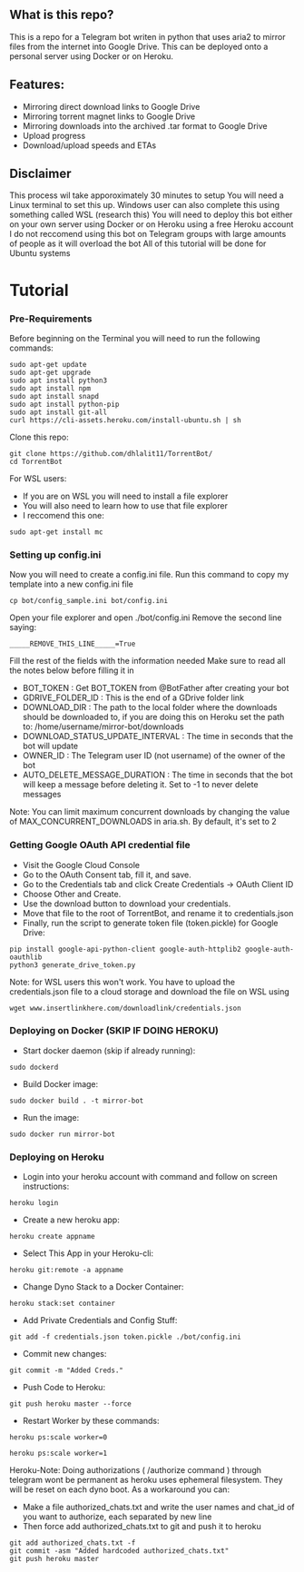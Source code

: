 ## What is this repo?
This is a repo for a Telegram bot writen in python that uses aria2 to mirror files from the internet into Google Drive. This can be deployed onto a personal server using Docker or on Heroku.

## Features:
- Mirroring direct download links to Google Drive
- Mirroring torrent magnet links to Google Drive
- Mirroring downloads into the archived .tar format to Google Drive
- Upload progress
- Download/upload speeds and ETAs

## Disclaimer
This process wil take apporoximately 30 minutes to setup
You will need a Linux terminal to set this up. Windows user can also complete this using something called WSL (research this)
You will need to deploy this bot either on your own server using Docker or on Heroku using a free Heroku account
I do not reccomend using this bot on Telegram groups with large amounts of people as it will overload the bot
All of this tutorial will be done for Ubuntu systems

# Tutorial
### Pre-Requirements
Before beginning on the Terminal you will need to run the following commands:
```
sudo apt-get update
sudo apt-get upgrade
sudo apt install python3
sudo apt install npm
sudo apt install snapd
sudo apt install python-pip
sudo apt install git-all
curl https://cli-assets.heroku.com/install-ubuntu.sh | sh
```
Clone this repo:
```
git clone https://github.com/dhlalit11/TorrentBot/
cd TorrentBot
```
For WSL users:
- If you are on WSL you will need to install a file explorer
- You will also need to learn how to use that file explorer
- I reccomend this one:
```
sudo apt-get install mc
```
### Setting up config.ini
Now you will need to create a config.ini file. Run this command to copy my template into a new config.ini file
```
cp bot/config_sample.ini bot/config.ini
```
Open your file explorer and open ./bot/config.ini
Remove the second line saying:
```
_____REMOVE_THIS_LINE_____=True
```
Fill the rest of the fields with the information needed
Make sure to read all the notes below before filling it in
- BOT_TOKEN : Get BOT_TOKEN from @BotFather after creating your bot
- GDRIVE_FOLDER_ID : This is the end of a GDrive folder link
- DOWNLOAD_DIR : The path to the local folder where the downloads should be downloaded to, if you are doing this on Heroku set the path to: /home/username/mirror-bot/downloads
- DOWNLOAD_STATUS_UPDATE_INTERVAL : The time in seconds that the bot will update
- OWNER_ID : The Telegram user ID (not username) of the owner of the bot
- AUTO_DELETE_MESSAGE_DURATION : The time in seconds that the bot will keep a message before deleting it. Set to -1 to never delete messages

Note: You can limit maximum concurrent downloads by changing the value of MAX_CONCURRENT_DOWNLOADS in aria.sh. By default, it's set to 2
 
### Getting Google OAuth API credential file

- Visit the Google Cloud Console
- Go to the OAuth Consent tab, fill it, and save.
- Go to the Credentials tab and click Create Credentials -> OAuth Client ID
- Choose Other and Create.
- Use the download button to download your credentials.
- Move that file to the root of TorrentBot, and rename it to credentials.json
- Finally, run the script to generate token file (token.pickle) for Google Drive:
```
pip install google-api-python-client google-auth-httplib2 google-auth-oauthlib
python3 generate_drive_token.py
```
Note: for WSL users this won't work. You have to upload the credentials.json file to a cloud storage and download the file on WSL using 
```
wget www.insertlinkhere.com/downloadlink/credentials.json
```
### Deploying on Docker (SKIP IF DOING HEROKU)

- Start docker daemon (skip if already running):
```
sudo dockerd
```
- Build Docker image:
```
sudo docker build . -t mirror-bot
```
- Run the image:
```
sudo docker run mirror-bot
```

### Deploying on Heroku
- Login into your heroku account with command and follow on screen instructions:
```
heroku login
```
- Create a new heroku app:
```
heroku create appname	
```
- Select This App in your Heroku-cli: 
```
heroku git:remote -a appname
```
- Change Dyno Stack to a Docker Container:
```
heroku stack:set container
```
- Add Private Credentials and Config Stuff:
```
git add -f credentials.json token.pickle ./bot/config.ini
```
- Commit new changes:
```
git commit -m "Added Creds."
```
- Push Code to Heroku:
```
git push heroku master --force
```
- Restart Worker by these commands:
```
heroku ps:scale worker=0
```
```
heroku ps:scale worker=1	 	
```
Heroku-Note: Doing authorizations ( /authorize command ) through telegram wont be permanent as heroku uses ephemeral filesystem. They will be reset on each dyno boot. As a workaround you can:
- Make a file authorized_chats.txt and write the user names and chat_id of you want to authorize, each separated by new line
- Then force add authorized_chats.txt to git and push it to heroku
```
git add authorized_chats.txt -f
git commit -asm "Added hardcoded authorized_chats.txt"
git push heroku master
```

